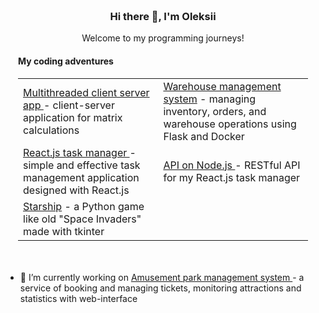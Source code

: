 <div align="center" style="padding: 20px;">
    <h3>Hi there 👋, I'm Oleksii</h3>
    <p> Welcome to my programming journeys! </p>
    <h4 align="left">My coding adventures</h4>
    <table align="center">
        <tr>
            <td><a href="https://github.com/Neamen1/Multithread-client-server"> Multithreaded client server app </a> - client-server application for matrix calculations</td>
            <td><a href="https://github.com/Neamen1/Warehouse-management-system"> Warehouse management system</a> - managing inventory, orders, and warehouse operations using Flask and Docker</td>
        </tr>
        <tr>
            <td><a href="https://github.com/Neamen1/React-task-manager"> React.js task manager </a> - simple and effective task management application designed with React.js </td>
            <td><a href="https://github.com/Neamen1/Node-api-task-man"> API on Node.js </a> - RESTful API for my React.js task manager </td>
        </tr>
        <tr>
            <td><a href="https://github.com/Neamen1/PythonGameStarship"> Starship</a> - a Python game like old "Space Invaders" made with tkinter </td>
        </tr>
    </table>
</div>

- 🔭 I’m currently working on <a href="https://github.com/Neamen1/Amusement-park-management-system"> Amusement park management system </a> - a service of booking and managing tickets, monitoring attractions and statistics with web-interface
